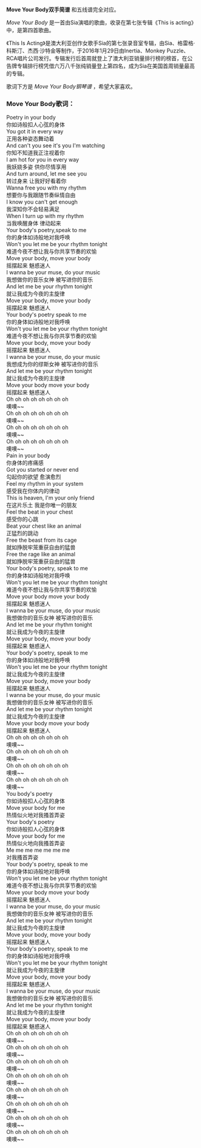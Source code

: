 

**Move Your Body双手简谱** 和五线谱完全对应。

_Move Your Body_ 是一首由Sia演唱的歌曲，收录在第七张专辑《This is acting》中，是第四首歌曲。

《This Is
Acting》是澳大利亚创作女歌手Sia的第七张录音室专辑，由Sia、格雷格·科斯汀、杰西·沙特金等制作，于2016年1月29日由Inertia、Monkey
Puzzle、RCA唱片公司发行。专辑发行后首周就登上了澳大利亚销量排行榜的榜首，在公告牌专辑排行榜凭借六万八千张纯销量登上第四名，成为Sia在美国首周销量最高的专辑。

歌词下方是 _Move Your Body钢琴谱_ ，希望大家喜欢。

### Move Your Body歌词：

Poetry in your body  
你如诗般扣人心弦的身体  
You got it in every way  
正用各种姿态舞动着  
And can't you see it's you I'm watching  
你知不知道我正注视着你  
I am hot for you in every way  
我妖娆多姿 供你尽情享用  
And turn around, let me see you  
转过身来 让我好好看着你  
Wanna free you with my rhythm  
想要你与我跟随节奏纵情自由  
I know you can't get enough  
我深知你不会轻易满足  
When I turn up with my rhythm  
当我唤醒身体 律动起来  
Your body's poetry,speak to me  
你的身体如诗般地对我呼唤  
Won't you let me be your rhythm tonight  
难道今夜不想让我与你共享节奏的欢愉  
Move your body, move your body  
摇摆起来 魅惑迷人  
I wanna be your muse, do your music  
我想做你的音乐女神 被写进你的音乐  
And let me be your rhythm tonight  
就让我成为今夜的主旋律  
Move your body, move your body  
摇摆起来 魅惑迷人  
Your body's poetry speak to me  
你的身体如诗般地对我呼唤  
Won't you let me be your rhythm tonight  
难道今夜不想让我与你共享节奏的欢愉  
Move your body, move your body  
摇摆起来 魅惑迷人  
I wanna be your muse, do your music  
我想成为你的缪斯女神 被写进你的音乐  
And let me be your rhythm tonight  
就让我成为今夜的主旋律  
Move your body move your body  
摇摆起来 魅惑迷人  
Oh oh oh oh oh oh oh oh  
噢噢~~  
Oh oh oh oh oh oh oh oh  
噢噢~~  
Oh oh oh oh oh oh oh oh  
噢噢~~  
Oh oh oh oh oh oh oh oh  
噢噢~~  
Pain in your body  
你身体的疼痛感  
Got you started or never end  
勾起你的欲望 愈演愈烈  
Feel my rhythm in your system  
感受我在你体内的律动  
This is heaven, I'm your only friend  
在这片乐土 我是你唯一的朋友  
Feel the beat in your chest  
感受你的心跳  
Beat your chest like an animal  
正猛烈的跳动  
Free the beast from its cage  
就如挣脱牢笼重获自由的猛兽  
Free the rage like an animal  
就如挣脱牢笼重获自由的猛兽  
Your body's poetry, speak to me  
你的身体如诗般地对我呼唤  
Won't you let me be your rhythm tonight  
难道今夜不想让我与你共享节奏的欢愉  
Move your body move your body  
摇摆起来 魅惑迷人  
I wanna be your muse, do your music  
我想做你的音乐女神 被写进你的音乐  
And let me be your rhythm tonight  
就让我成为今夜的主旋律  
Move your body, move your body  
摇摆起来 魅惑迷人  
Your body's poetry, speak to me  
你的身体如诗般地对我呼唤  
Won't you let me be your rhythm tonight  
就让我成为今夜的主旋律  
Move your body, move your body  
摇摆起来 魅惑迷人  
I wanna be your muse, do your music  
我想做你的音乐女神 被写进你的音乐  
And let me be your rhythm tonight  
就让我成为今夜的主旋律  
Move your body move your body  
摇摆起来 魅惑迷人  
Oh oh oh oh oh oh oh oh  
噢噢~~  
Oh oh oh oh oh oh oh oh  
噢噢~~  
Oh oh oh oh oh oh oh oh  
噢噢~~  
Oh oh oh oh oh oh oh oh  
噢噢~~  
You body's poetry  
你如诗般扣人心弦的身体  
Move your body for me  
热情似火地对我搔首弄姿  
Your body's poetry  
你如诗般扣人心弦的身体  
Move your body for me  
热情似火地向我搔首弄姿  
Me me me me me me me  
对我搔首弄姿  
Your body's poetry, speak to me  
你的身体如诗般地对我呼唤  
Won't you let me be your rhythm tonight  
难道今夜不想让我与你共享节奏的欢愉  
Move your body move your body  
摇摆起来 魅惑迷人  
I wanna be your muse, do your music  
我想做你的音乐女神 被写进你的音乐  
And let me be your rhythm tonight  
就让我成为今夜的主旋律  
Move your body, move your body  
摇摆起来 魅惑迷人  
Your body's poetry, speak to me  
你的身体如诗般地对我呼唤  
Won't you let me be your rhythm tonight  
就让我成为今夜的主旋律  
Move your body, move your body  
摇摆起来 魅惑迷人  
I wanna be your muse, do your music  
我想做你的音乐女神 被写进你的音乐  
And let me be your rhythm tonight  
就让我成为今夜的主旋律  
Move your body, move your body  
摇摆起来 魅惑迷人  
Oh oh oh oh oh oh oh oh  
噢噢~~  
Oh oh oh oh oh oh oh oh  
噢噢~~  
Oh oh oh oh oh oh oh oh  
噢噢~~  
Oh oh oh oh oh oh oh oh  
噢噢~~  
Oh oh oh oh oh oh oh oh  
噢噢~~  
Oh oh oh oh oh oh oh oh  
噢噢~~  
Oh oh oh oh oh oh oh oh  
噢噢~~  
Oh oh oh oh oh oh oh oh  
噢噢~~

